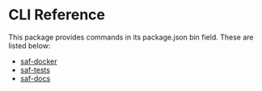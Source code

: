 # CLI Reference

This package provides commands in its package.json bin field. These are listed below:

- [saf-docker](./saf-docker.md)
- [saf-tests](./saf-tests.md)
- [saf-docs](./saf-docs.md)